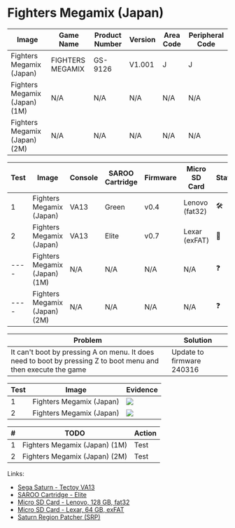 # Fighters Megamix (Japan)

| Image                         | Game Name        | Product Number | Version | Area Code | Peripheral Code |
| ----------------------------- | ---------------- | -------------- | ------- | --------- | --------------- |
| Fighters Megamix (Japan)      | FIGHTERS MEGAMIX | GS-9126        | V1.001  | J         | J               |
| Fighters Megamix (Japan) (1M) | N/A              | N/A            | N/A     | N/A       | N/A             |
| Fighters Megamix (Japan) (2M) | N/A              | N/A            | N/A     | N/A       | N/A             |

| Test | Image                         | Console | SAROO Cartridge | Firmware | Micro SD Card  | Status              | Time Played |
| ---- | ----------------------------- | ------- | --------------- | -------- | -------------- | ------------------- | ----------- |
| 1    | Fighters Megamix (Japan)      | VA13    | Green           | v0.4     | Lenovo (fat32) | :hammer_and_wrench: | 10 minutes  |
| 2    | Fighters Megamix (Japan)      | VA13    | Elite           | v0.7     | Lexar (exFAT)  | :100:               | 16 minutes  |
| ---- | Fighters Megamix (Japan) (1M) | N/A     | N/A             | N/A      | N/A            | :question:          | N/A         |
| ---- | Fighters Megamix (Japan) (2M) | N/A     | N/A             | N/A      | N/A            | :question:          | N/A         |

| Problem                                                                                                        | Solution                  |
| -------------------------------------------------------------------------------------------------------------- | ------------------------- |
| It can't boot by pressing A on menu. It does need to boot by pressing Z to boot menu and then execute the game | Update to firmware 240316 |

| Test | Image                    | Evidence                                                                                         |
| ---- | ------------------------ | ------------------------------------------------------------------------------------------------ |
| 1    | Fighters Megamix (Japan) | [![](https://img.youtube.com/vi/fnhLj_AmAhI/0.jpg)](https://www.youtube.com/watch?v=fnhLj_AmAhI) |
| 2    | Fighters Megamix (Japan) | [![](https://img.youtube.com/vi/r74RNTLgXPE/0.jpg)](https://www.youtube.com/watch?v=r74RNTLgXPE) |

| #   | TODO                          | Action |
| --- | ----------------------------- | ------ |
| 1   | Fighters Megamix (Japan) (1M) | Test   |
| 2   | Fighters Megamix (Japan) (2M) | Test   |

Links:

- [Sega Saturn - Tectoy VA13](../../../Info/Consoles/VA13/README.md)
- [SAROO Cartridge - Elite](../../../../Info/Cartridges/GuangzhouSanStarOnlineShop/1.6/README.md)
- [Micro SD Card - Lenovo, 128 GB, fat32](../../../Info/SdCards/Lenovo/128GB/fat32/README.md)
- [Micro SD Card - Lexar, 64 GB, exFAT](../../../../Info/SdCards/Lexar/64GB/exfat/README.md)
- [Saturn Region Patcher (SRP)](https://segaxtreme.net/resources/saturn-region-patcher.81/download)
